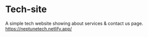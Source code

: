 # Tech-site
A simple tech website showing about services & contact us page.
https://neptunetech.netlify.app/
